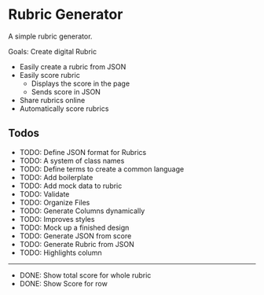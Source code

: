 # Rubric Generator

A simple rubric generator. 

 Goals: Create digital Rubric
  
- Easily create a rubric from JSON
- Easily score rubric
  - Displays the score in the page
  - Sends score in JSON
- Share rubrics online 
- Automatically score rubrics

## Todos 

- TODO: Define JSON format for Rubrics
- TODO: A system of class names 
- TODO: Define terms to create a common language
- TODO: Add boilerplate
- TODO: Add mock data to rubric
- TODO: Validate 
- TODO: Organize Files 
- TODO: Generate Columns dynamically
- TODO: Improves styles 
- TODO: Mock up a finished design
- TODO: Generate JSON from score
- TODO: Generate Rubric from JSON
- TODO: Highlights column
---  
- DONE: Show total score for whole rubric
- DONE: Show Score for row
  